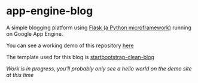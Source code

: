 # app-engine-blog
A simple blogging platform using [Flask (a Python microframework)](http://flask.pocoo.org/) running on Google App Engine.

You can see a working demo of this repository [here](https://flask-blog-demo.appspot.com/)

The template used for this blog is [startbootstrap-clean-blog](https://github.com/BlackrockDigital/startbootstrap-clean-blog)

*Work is in progress, you'll probably only see a hello world on the demo site at this time*
